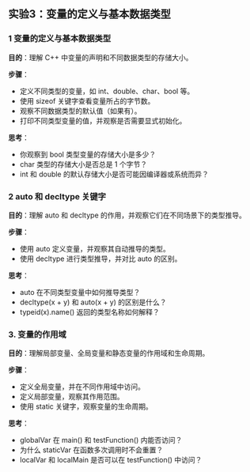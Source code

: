 ## 实验3：变量的定义与基本数据类型
### 1 变量的定义与基本数据类型

**目的**：理解 C++ 中变量的声明和不同数据类型的存储大小。

**步骤**：

- 定义不同类型的变量，如 int、double、char、bool 等。
- 使用 sizeof 关键字查看变量所占的字节数。
- 观察不同数据类型的默认值（如果有）。
- 打印不同类型变量的值，并观察是否需要显式初始化。

**思考**：
- 你观察到 bool 类型变量的存储大小是多少？
- char 类型的存储大小是否总是 1 个字节？
- int 和 double 的默认存储大小是否可能因编译器或系统而异？

### 2 auto 和 decltype 关键字

**目的**：理解 auto 和 decltype 的作用，并观察它们在不同场景下的类型推导。

**步骤**：
- 使用 auto 定义变量，并观察其自动推导的类型。
- 使用 decltype 进行类型推导，并对比 auto 的区别。

**思考**：
- auto 在不同类型变量中如何推导类型？
- decltype(x + y) 和 auto(x + y) 的区别是什么？
- typeid(x).name() 返回的类型名称如何解释？


### 3. 变量的作用域

**目的**：理解局部变量、全局变量和静态变量的作用域和生命周期。

**步骤**：

- 定义全局变量，并在不同作用域中访问。
- 定义局部变量，观察其作用范围。
- 使用 static 关键字，观察变量的生命周期。

**思考**：

- globalVar 在 main() 和 testFunction() 内能否访问？
- 为什么 staticVar 在函数多次调用时不会重置？
- localVar 和 localMain 是否可以在 testFunction() 中访问？
